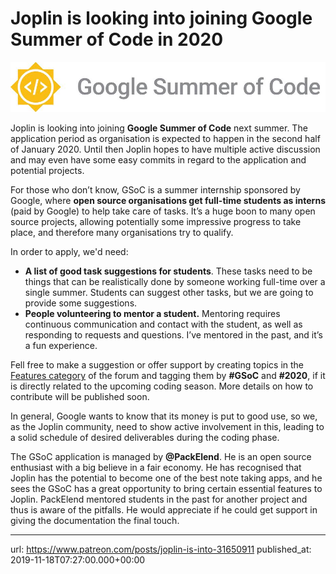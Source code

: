 # Joplin is looking into joining Google Summer of Code in 2020

![](images/20191118-072700_0.png)

Joplin is looking into joining **Google Summer of Code** next summer. The application period as organisation is expected to happen in the second half of January 2020. Until then Joplin hopes to have multiple active discussion and may even have some easy commits in regard to the application and potential projects.

For those who don’t know, GSoC is a summer internship sponsored by Google, where **open source organisations get full-time students as interns** (paid by Google) to help take care of tasks. It’s a huge boon to many open source projects, allowing potentially some impressive progress to take place, and therefore many organisations try to qualify.

In order to apply, we'd need:

- **A list of good task suggestions for students**. These tasks need to be things that can be realistically done by someone working full-time over a single summer. Students can suggest other tasks, but we are going to provide some suggestions.
- **People volunteering to mentor a student.** Mentoring requires continuous communication and contact with the student, as well as responding to requests and questions. I’ve mentored in the past, and it’s a fun experience.

Fell free to make a suggestion or offer support by creating topics in the [Features category](https://discourse.joplinapp.org/c/features) of the forum and tagging them by **#GSoC** and **#2020**, if it is directly related to the upcoming coding season. More details on how to contribute will be published soon.

In general, Google wants to know that its money is put to good use, so we, as the Joplin community, need to show active involvement in this, leading to a solid schedule of desired deliverables during the coding phase.

The GSoC application is managed by **@PackElend**. He is an open source enthusiast with a big believe in a fair economy. He has recognised that Joplin has the potential to become one of the best note taking apps, and he sees the GSoC has a great opportunity to bring certain essential features to Joplin. PackElend mentored students in the past for another project and thus is aware of the pitfalls. He would appreciate if he could get support in giving the documentation the final touch.

* * *

url: https://www.patreon.com/posts/joplin-is-into-31650911
published_at: 2019-11-18T07:27:00.000+00:00